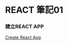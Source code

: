 # REACT 筆記01
### 建立REACT APP
[Create React App](https://reactjs.org/docs/create-a-new-react-app.html#create-react-app)
